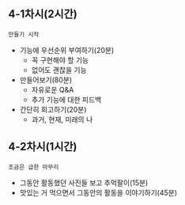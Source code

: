 ## 4-1차시(2시간)
`만들기 시작`

- 기능에 우선순위 부여하기(20분)
  - 꼭 구현해야 할 기능
  - 없어도 괜찮을 기능
- 만들어보기(80분)
  - 자유로운 Q&A
  - 추가 기능에 대한 피드백
- 간단히 회고하기(20분)
  - 과거, 현재, 미래의 나

## 4-2차시(1시간)
`조금은 급한 마무리`

- 그동안 활동했던 사진들 보고 추억팔이(15분)
- 맛있는 거 먹으면서 그동안의 활동을 이야기하기(45분)